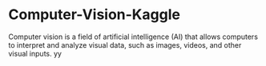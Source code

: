 # Computer-Vision-Kaggle
Computer vision is a field of artificial intelligence (AI) that allows computers to interpret and analyze visual data, such as images, videos, and other visual inputs. 
yy
